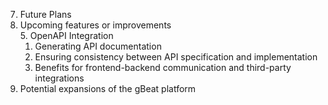 7. Future Plans
 1. Upcoming features or improvements      
    5. OpenAPI Integration
      1. Generating API documentation
      2. Ensuring consistency between API specification and implementation
      3. Benefits for frontend-backend communication and third-party integrations
 2. Potential expansions of the gBeat platform